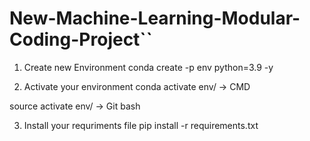 # New-Machine-Learning-Modular-Coding-Project``
1. Create new Environment
conda create -p env python=3.9 -y

2. Activate your environment
conda activate env/ -> CMD

source activate env/ -> Git bash

3. Install your requriments file
pip install -r requirements.txt